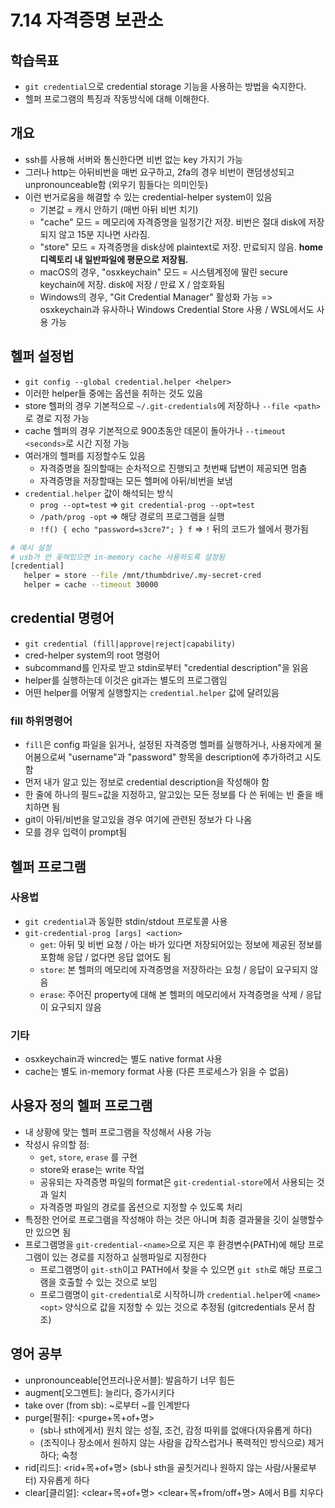 # 7.14 자격증명 보관소

## 학습목표
- `git credential`으로 credential storage 기능을 사용하는 방법을 숙지한다.
- 헬퍼 프로그램의 특징과 작동방식에 대해 이해한다.

## 개요
- ssh를 사용해 서버와 통신한다면 비번 없는 key 가지기 가능
- 그러나 http는 아뒤비번을 매번 요구하고, 2fa의 경우 비번이 랜덤생성되고 unpronounceable함 (외우기 힘들다는 의미인듯)
- 이런 번거로움을 해결할 수 있는 credential-helper system이 있음
   - 기본값 = 캐시 안하기 (매번 아뒤 비번 치기)
   - "cache" 모드 = 메모리에 자격증명을 일정기간 저장. 비번은 절대 disk에 저장되지 않고 15분 지나면 사라짐.
   - "store" 모드 = 자격증명을 disk상에 plaintext로 저장. 만료되지 않음. **home 디렉토리 내 일반파일에 평문으로 저장됨.**
   - macOS의 경우, "osxkeychain" 모드 = 시스템계정에 딸린 secure keychain에 저장. disk에 저장 / 만료 X / 암호화됨
   - Windows의 경우, "Git Credential Manager" 활성화 가능 => osxkeychain과 유사하나 Windows Credential Store 사용 / WSL에서도 사용 가능

## 헬퍼 설정법
- `git config --global credential.helper <helper>`
- 이러한 helper들 중에는 옵션을 취하는 것도 있음
- store 헬퍼의 경우 기본적으로 `~/.git-credentials`에 저장하나 `--file <path>`로 경로 지정 가능
- cache 헬퍼의 경우 기본적으로 900초동안 데몬이 돌아가나 `--timeout <seconds>`로 시간 지정 가능
- 여러개의 헬퍼를 지정할수도 있음
   - 자격증명을 질의할때는 순차적으로 진행되고 첫번째 답변이 제공되면 멈춤
   - 자격증명을 저장할때는 모든 헬퍼에 아뒤/비번을 보냄
- `credential.helper` 값이 해석되는 방식
   - `prog --opt=test` => `git credential-prog --opt=test`
   - `/path/prog -opt` => 해당 경로의 프로그램을 실행
   - `!f() { echo "password=s3cre7"; } f` => `!` 뒤의 코드가 쉘에서 평가됨

```bash
# 예시 설정
# usb가 안 꽂혀있으면 in-memory cache 사용하도록 설정됨
[credential]
   helper = store --file /mnt/thumbdrive/.my-secret-cred
   helper = cache --timeout 30000
```

## credential 명령어
- `git credential (fill|approve|reject|capability)`
- cred-helper system의 root 명령어
- subcommand를 인자로 받고 stdin로부터 "credential description"을 읽음
- helper를 실행하는데 이것은 git과는 별도의 프로그램임
- 어떤 helper를 어떻게 실행할지는 `credential.helper` 값에 달려있음

### fill 하위명령어
- `fill`은 config 파일을 읽거나, 설정된 자격증명 헬퍼를 실행하거나, 사용자에게 물어봄으로써 "username"과 "password" 항목을 description에 추가하려고 시도함
- 먼저 내가 알고 있는 정보로 credential description을 작성해야 함
- 한 줄에 하나의 필드=값을 지정하고, 알고있는 모든 정보를 다 쓴 뒤에는 빈 줄을 배치하면 됨
- git이 아뒤/비번을 알고있을 경우 여기에 관련된 정보가 다 나옴
- 모를 경우 입력이 prompt됨

## 헬퍼 프로그램
### 사용법
- `git credential`과 동일한 stdin/stdout 프로토콜 사용
- `git-credential-prog [args] <action>`
   - `get`: 아뒤 및 비번 요청 / 아는 바가 있다면 저장되어있는 정보에 제공된 정보를 포함해 응답 / 없다면 응답 없어도 됨
   - `store`: 본 헬퍼의 메모리에 자격증명을 저장하라는 요청 / 응답이 요구되지 않음
   - `erase`: 주어진 property에 대해 본 헬퍼의 메모리에서 자격증명을 삭제 / 응답이 요구되지 않음

### 기타
- osxkeychain과 wincred는 별도 native format 사용
- cache는 별도 in-memory format 사용 (다른 프로세스가 읽을 수 없음)

## 사용자 정의 헬퍼 프로그램
- 내 상황에 맞는 헬퍼 프로그램을 작성해서 사용 가능
- 작성시 유의할 점:
   - `get`, `store`, `erase` 를 구현
   - store와 erase는 write 작업
   - 공유되는 자격증명 파일의 format은 `git-credential-store`에서 사용되는 것과 일치
   - 자격증명 파일의 경로를 옵션으로 지정할 수 있도록 처리
- 특정한 언어로 프로그램을 작성해야 하는 것은 아니며 최종 결과물을 깃이 실행할수만 있으면 됨
- 프로그램명을 `git-credential-<name>`으로 지은 후 환경변수(PATH)에 해당 프로그램이 있는 경로를 지정하고 실행파일로 지정한다
   - 프로그램명이 `git-sth`이고 PATH에서 찾을 수 있으면 `git sth`로 해당 프로그램을 호출할 수 있는 것으로 보임
   - 프로그램명이 `git-credential`로 시작하니까 `credential.helper`에 `<name> <opt>` 양식으로 값을 지정할 수 있는 것으로 추정됨 (gitcredentials 문서 참조)

## 영어 공부
- unpronounceable[언프러나운서블]: 발음하기 너무 힘든
- augment[오그멘트]: 늘리다, 증가시키다
- take over (from sb): ~로부터 ~를 인계받다
- purge[펄쥐]: <purge+목+of+명>
   - (sb나 sth에게서) 원치 않는 성질, 조건, 감정 따위를 없애다(자유롭게 하다)
   - (조직이나 장소에서 원하지 않는 사람을 갑작스럽거나 폭력적인 방식으로) 제거하다; 숙청
- rid[리드]: <rid+목+of+명> (sb나 sth을 골칫거리나 원하지 않는 사람/사물로부터) 자유롭게 하다
- clear[클리얼]: <clear+목+of+명> <clear+목+from/off+명> A에서 B를 치우다
